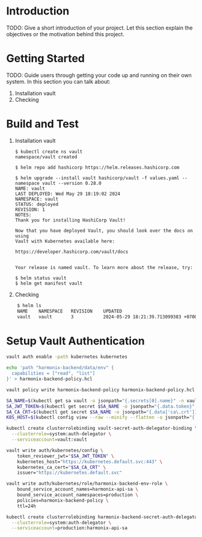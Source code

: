 # Introduction 
TODO: Give a short introduction of your project. Let this section explain the objectives or the motivation behind this project. 

# Getting Started
TODO: Guide users through getting your code up and running on their own system. In this section you can talk about:
1.	Installation vault
2.  Checking
# Build and Test
1. Installation vault
    ```
    $ kubectl create ns vault          
    namespace/vault created

    $ helm repo add hashicorp https://helm.releases.hashicorp.com

    $ helm upgrade --install vault hashicorp/vault -f values.yaml --namespace vault --version 0.28.0
    NAME: vault
    LAST DEPLOYED: Wed May 29 18:19:02 2024
    NAMESPACE: vault
    STATUS: deployed
    REVISION: 1
    NOTES:
    Thank you for installing HashiCorp Vault!

    Now that you have deployed Vault, you should look over the docs on using
    Vault with Kubernetes available here:

    https://developer.hashicorp.com/vault/docs


    Your release is named vault. To learn more about the release, try:

    $ helm status vault
    $ helm get manifest vault

2. Checking
```sh
    $ helm ls                                                    
    NAME 	NAMESPACE	REVISION	UPDATED                                	STATUS  	CHART       	APP VERSION
    vault	vault    	3       	2024-05-29 18:21:39.713099383 +0700 +07	deployed	vault-0.28.0	1.16.1  
```

# Setup Vault Authentication
```sh
vault auth enable -path kubernetes kubernetes

echo 'path "harmonix-backend/data/env" {
  capabilities = ["read", "list"]
}' > harmonix-backend-policy.hcl

vault policy write harmonix-backend-policy harmonix-backend-policy.hcl

SA_NAME=$(kubectl get sa vault -o jsonpath="{.secrets[0].name}" -n vault)
SA_JWT_TOKEN=$(kubectl get secret $SA_NAME -o jsonpath="{.data.token}" -n vault | base64 --decode)
SA_CA_CRT=$(kubectl get secret $SA_NAME -o jsonpath="{.data['ca\.crt']}" -n vault | base64 --decode)
K8S_HOST=$(kubectl config view --raw --minify --flatten -o jsonpath="{.clusters[0].cluster.server}")

kubectl create clusterrolebinding vault-secret-auth-delegator-binding \
  --clusterrole=system:auth-delegator \
  --serviceaccount=vault:vault

vault write auth/kubernetes/config \
    token_reviewer_jwt="$SA_JWT_TOKEN" \
    kubernetes_host="https://kubernetes.default.svc:443" \
    kubernetes_ca_cert="$SA_CA_CRT" \
    issuer="https://kubernetes.default.svc"

vault write auth/kubernetes/role/harmonix-backend-env-role \
    bound_service_account_names=harmonix-api-sa \
    bound_service_account_namespaces=production \
    policies=harmonix-backend-policy \
    ttl=24h

kubectl create clusterrolebinding harmonix-backend-secret-auth-delegator-binding \
  --clusterrole=system:auth-delegator \
  --serviceaccount=production:harmonix-api-sa
```